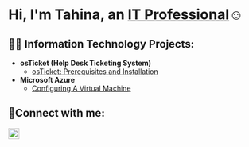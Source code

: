 <h1>Hi, I'm Tahina, an <a href="https://linkedin.com/in/tahinajamison">IT Professional</a>☺</h1>

<h2>👨‍💻 Information Technology Projects:</h2>

- <b>osTicket (Help Desk Ticketing System)</b>
  - [osTicket: Prerequisites and Installation](https://github.com/tahinajamison/osticket-prereqs)
- <b>Microsoft Azure</b>
  - [Configuring A Virtual Machine](https://github.com/tahinajamison/configure-VM)

<h2>🤳Connect with me:</h2>

[<img align="left" alt="tahinajamison | LinkedIn" width="22px" src="https://cdn.jsdelivr.net/npm/simple-icons@v3/icons/linkedin.svg" />][linkedin]

[linkedin]: https://linkedin.com/in/tahinajamison
